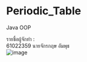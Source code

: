 # Periodic_Table
Java OOP</br>


รายชื่อผู้จักทำ :</br>
61022359 นายจักรกฤษ อัมพุธ</br>
![image](https://imgur.com/a/nK1x6M2.jpg)

